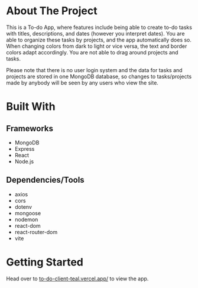 # About The Project

This is a To-do App, where features include being able to create to-do tasks with titles, descriptions, and dates (however you interpret dates).
You are able to organize these tasks by projects, and the app automatically does so. When changing colors from dark to light or vice versa, the text and border colors
adapt accordingly. You are not able to drag around projects and tasks.

Please note that there is no user login system and the data for tasks and projects are stored in one MongoDB database, so changes to tasks/projects made by anybody will be seen by any users who view the site.

# Built With

## Frameworks

- MongoDB
- Express
- React
- Node.js

## Dependencies/Tools

- axios
- cors
- dotenv
- mongoose
- nodemon
- react-dom
- react-router-dom
- vite

# Getting Started

Head over to [to-do-client-teal.vercel.app/](https://to-do-client-teal.vercel.app/) to view the app.
